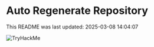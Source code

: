 # Auto Regenerate Repository

This README was last updated: 2025-03-08 14:04:07

 ![TryHackMe](https://tryhackme.com/badge/533634)